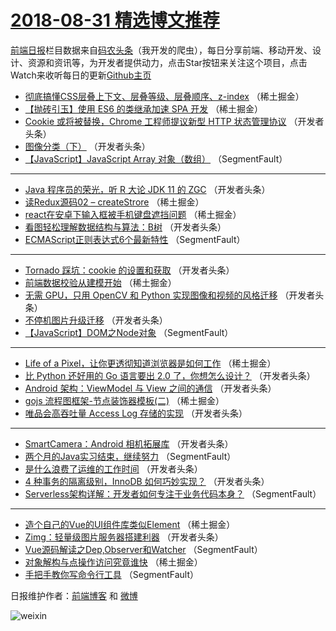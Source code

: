 # [2018-08-31 精选博文推荐](https://toutiao.qdkfweb.cn/date/2018/08/31)

[前端日报](https://qdkfweb.cn/c/news)栏目数据来自[码农头条](https://toutiao.qdkfweb.cn/)（我开发的爬虫），每日分享前端、移动开发、设计、资源和资讯等，为开发者提供动力，点击Star按钮来关注这个项目，点击Watch来收听每日的更新[Github主页](https://github.com/kujian/frontendDaily)
* [彻底搞懂CSS层叠上下文、层叠等级、层叠顺序、z-index](https://toutiao.qdkfweb.cn/84772.html) （稀土掘金）
* [【抛砖引玉】使用 ES6 的类继承加速 SPA 开发](https://toutiao.qdkfweb.cn/84763.html) （稀土掘金）
* [Cookie 或将被替换，Chrome 工程师提议新型 HTTP 状态管理协议](https://toutiao.qdkfweb.cn/84809.html) （开发者头条）
* [图像分类（下）](https://toutiao.qdkfweb.cn/84815.html) （开发者头条）
* [【JavaScript】JavaScript Array 对象（数组）](https://toutiao.qdkfweb.cn/84750.html) （SegmentFault）

***
* [Java 程序员的荣光，听 R 大论 JDK 11 的 ZGC](https://toutiao.qdkfweb.cn/84792.html) （开发者头条）
* [读Redux源码02 &#8211; createStrore](https://toutiao.qdkfweb.cn/84759.html) （稀土掘金）
* [react在安卓下输入框被手机键盘遮挡问题](https://toutiao.qdkfweb.cn/84764.html) （稀土掘金）
* [看图轻松理解数据结构与算法：B树](https://toutiao.qdkfweb.cn/84814.html) （开发者头条）
* [ECMAScript正则表达式6个最新特性](https://toutiao.qdkfweb.cn/84741.html) （SegmentFault）

***
* [Tornado 踩坑：cookie 的设置和获取](https://toutiao.qdkfweb.cn/84804.html) （开发者头条）
* [前端数据校验从建模开始](https://toutiao.qdkfweb.cn/84757.html) （稀土掘金）
* [无需 GPU，只用 OpenCV 和 Python 实现图像和视频的风格迁移](https://toutiao.qdkfweb.cn/84805.html) （开发者头条）
* [不停机图片升级迁移](https://toutiao.qdkfweb.cn/84796.html) （开发者头条）
* [【JavaScript】DOM之Node对象](https://toutiao.qdkfweb.cn/84754.html) （SegmentFault）

***
* [Life of a Pixel，让你更透彻知道浏览器是如何工作](https://toutiao.qdkfweb.cn/84768.html) （稀土掘金）
* [比 Python 还好用的 Go 语言要出 2.0 了，你想怎么设计？](https://toutiao.qdkfweb.cn/84798.html) （开发者头条）
* [Android 架构：ViewModel 与 View 之间的通信](https://toutiao.qdkfweb.cn/84810.html) （开发者头条）
* [gojs 流程图框架-节点装饰器模板(二)](https://toutiao.qdkfweb.cn/84771.html) （稀土掘金）
* [唯品会高吞吐量 Access Log 存储的实现](https://toutiao.qdkfweb.cn/84800.html) （开发者头条）

***
* [SmartCamera：Android 相机拓展库](https://toutiao.qdkfweb.cn/84813.html) （开发者头条）
* [两个月的Java实习结束，继续努力](https://toutiao.qdkfweb.cn/84740.html) （SegmentFault）
* [是什么浪费了运维的工作时间](https://toutiao.qdkfweb.cn/84803.html) （开发者头条）
* [4 种事务的隔离级别，InnoDB 如何巧妙实现？](https://toutiao.qdkfweb.cn/84795.html) （开发者头条）
* [Serverless架构详解：开发者如何专注于业务代码本身？](https://toutiao.qdkfweb.cn/84751.html) （SegmentFault）

***
* [造个自己的Vue的UI组件库类似Element](https://toutiao.qdkfweb.cn/84765.html) （稀土掘金）
* [Zimg：轻量级图片服务器搭建利器](https://toutiao.qdkfweb.cn/84793.html) （开发者头条）
* [Vue源码解读之Dep,Observer和Watcher](https://toutiao.qdkfweb.cn/84752.html) （SegmentFault）
* [对象解构与点操作访问究竟谁快](https://toutiao.qdkfweb.cn/84766.html) （稀土掘金）
* [手把手教你写命令行工具](https://toutiao.qdkfweb.cn/84744.html) （SegmentFault）

日报维护作者：[前端博客](https://qdkfweb.cn/) 和 [微博](https://qdkfweb.cn/go/weibo)

![weixin](https://user-images.githubusercontent.com/3055447/38468989-651132ac-3b80-11e8-8e6b-15122322a9d7.png)